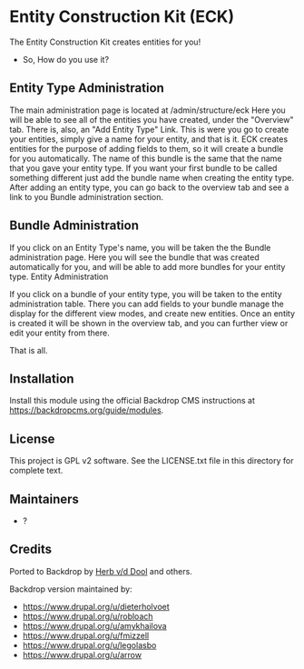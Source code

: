 # Entity Construction Kit (ECK)

The Entity Construction Kit creates entities for you!

- So, How do you use it?

## Entity Type Administration

The main administration page is located at /admin/structure/eck Here you will be
able to see all of the entities you have created, under the "Overview" tab.
There is, also, an "Add Entity Type" Link. This is were you go to create your
entities, simply give a name for your entity, and that is it. ECK creates
entities for the purpose of adding fields to them, so it will create a bundle
for you automatically. The name of this bundle is the same that the name that
you gave your entity type. If you want your first bundle to be called something
different just add the bundle name when creating the entity type. After adding
an entity type, you can go back to the overview tab and see a link to you Bundle
administration section.

## Bundle Administration

If you click on an Entity Type's name, you will be taken the the Bundle
administration page. Here you will see the bundle that was created automatically
for you, and will be able to add more bundles for your entity type. Entity
Administration

If you click on a bundle of your entity type, you will be taken to the entity
administration table. There you can add fields to your bundle manage the display
for the different view modes, and create new entities. Once an entity is created
it will be shown in the overview tab, and you can further view or edit your
entity from there.

That is all.

## Installation

Install this module using the official Backdrop CMS instructions at
<https://backdropcms.org/guide/modules>.

## License

This project is GPL v2 software. See the LICENSE.txt file in this directory for
complete text.

## Maintainers

- ?

## Credits

Ported to Backdrop by [Herb v/d Dool](https://github.com/herbdool) and others.

Backdrop version maintained by:

- <https://www.drupal.org/u/dieterholvoet>
- <https://www.drupal.org/u/robloach>
- <https://www.drupal.org/u/amykhailova>
- <https://www.drupal.org/u/fmizzell>
- <https://www.drupal.org/u/legolasbo>
- <https://www.drupal.org/u/arrow>
